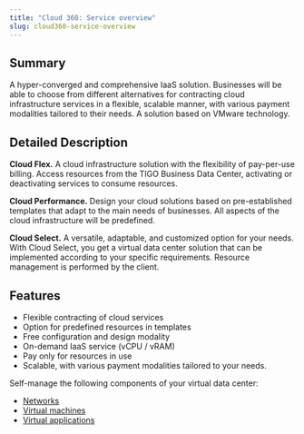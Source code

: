 ```yaml
---
title: "Cloud 360: Service overview"
slug: cloud360-service-overview
---
```


## Summary

A hyper-converged and comprehensive IaaS solution. Businesses will be able to choose from different alternatives for contracting cloud infrastructure services in a flexible, scalable manner, with various payment modalities tailored to their needs. A solution based on VMware technology.

## Detailed Description

**Cloud Flex.** A cloud infrastructure solution with the flexibility of pay-per-use billing. Access resources from the TIGO Business Data Center, activating or deactivating services to consume resources.

**Cloud Performance.** Design your cloud solutions based on pre-established templates that adapt to the main needs of businesses. All aspects of the cloud infrastructure will be predefined.

**Cloud Select.** A versatile, adaptable, and customized option for your needs. With Cloud Select, you get a virtual data center solution that can be implemented according to your specific requirements. Resource management is performed by the client.

## Features

- Flexible contracting of cloud services
- Option for predefined resources in templates
- Free configuration and design modality
- On-demand IaaS service (vCPU / vRAM)
- Pay only for resources in use
- Scalable, with various payment modalities tailored to your needs.

Self-manage the following components of your virtual data center:

- [Networks](vmware-networking.md)
- [Virtual machines](vmware-virtual-machines.md)
- [Virtual applications](vmware-virtual-applications.md)
